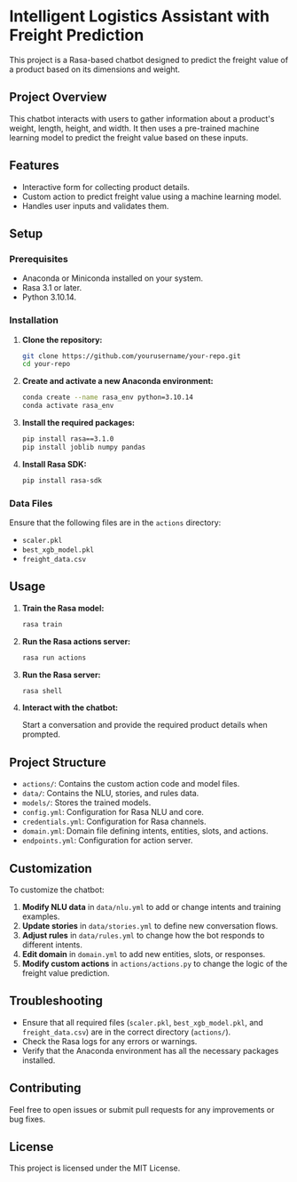 # Intelligent Logistics Assistant with Freight Prediction

This project is a Rasa-based chatbot designed to predict the freight value of a product based on its dimensions and weight.

## Project Overview

This chatbot interacts with users to gather information about a product's weight, length, height, and width. It then uses a pre-trained machine learning model to predict the freight value based on these inputs.

## Features

- Interactive form for collecting product details.
- Custom action to predict freight value using a machine learning model.
- Handles user inputs and validates them.

## Setup

### Prerequisites

- Anaconda or Miniconda installed on your system.
- Rasa 3.1 or later.
- Python 3.10.14.

### Installation

1. **Clone the repository:**

    ```bash
    git clone https://github.com/yourusername/your-repo.git
    cd your-repo
    ```

2. **Create and activate a new Anaconda environment:**

    ```bash
    conda create --name rasa_env python=3.10.14
    conda activate rasa_env
    ```

3. **Install the required packages:**

    ```bash
    pip install rasa==3.1.0
    pip install joblib numpy pandas
    ```

4. **Install Rasa SDK:**

    ```bash
    pip install rasa-sdk
    ```

### Data Files

Ensure that the following files are in the `actions` directory:

- `scaler.pkl`
- `best_xgb_model.pkl`
- `freight_data.csv`

## Usage

1. **Train the Rasa model:**

    ```bash
    rasa train
    ```

2. **Run the Rasa actions server:**

    ```bash
    rasa run actions
    ```

3. **Run the Rasa server:**

    ```bash
    rasa shell
    ```

4. **Interact with the chatbot:**

    Start a conversation and provide the required product details when prompted.

## Project Structure

- `actions/`: Contains the custom action code and model files.
- `data/`: Contains the NLU, stories, and rules data.
- `models/`: Stores the trained models.
- `config.yml`: Configuration for Rasa NLU and core.
- `credentials.yml`: Configuration for Rasa channels.
- `domain.yml`: Domain file defining intents, entities, slots, and actions.
- `endpoints.yml`: Configuration for action server.

## Customization

To customize the chatbot:

1. **Modify NLU data** in `data/nlu.yml` to add or change intents and training examples.
2. **Update stories** in `data/stories.yml` to define new conversation flows.
3. **Adjust rules** in `data/rules.yml` to change how the bot responds to different intents.
4. **Edit domain** in `domain.yml` to add new entities, slots, or responses.
5. **Modify custom actions** in `actions/actions.py` to change the logic of the freight value prediction.

## Troubleshooting

- Ensure that all required files (`scaler.pkl`, `best_xgb_model.pkl`, and `freight_data.csv`) are in the correct directory (`actions/`).
- Check the Rasa logs for any errors or warnings.
- Verify that the Anaconda environment has all the necessary packages installed.

## Contributing

Feel free to open issues or submit pull requests for any improvements or bug fixes.

## License

This project is licensed under the MIT License.

